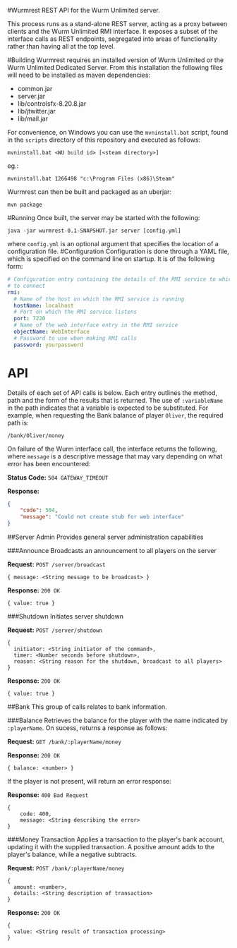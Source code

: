 #Wurmrest
REST API for the Wurm Unlimited server.

This process runs as a stand-alone REST server, acting as a proxy between clients and the Wurm 
Unlimited RMI interface. It exposes a subset of the interface calls as REST endpoints, segregated
 into areas of functionality rather than having all at the top level.

#Building
Wurmrest requires an installed version of Wurm Unlimited or the Wurm Unlimited Dedicated Server. 
From this installation the following files will need to be installed as 
maven dependencies:
- common.jar
- server.jar
- lib/controlsfx-8.20.8.jar
- lib/jtwitter.jar
- lib/mail.jar

For convenience, on Windows you can use the `mvninstall.bat` script, found in the `scripts`
directory of this repository and executed as follows:

`mvninstall.bat <WU build id> [<steam directory>]`

eg.:

`mvninstall.bat 1266498 "c:\Program Files (x86)\Steam"`

Wurmrest can then be built and packaged as an uberjar:

`mvn package`

#Running
Once built, the server may be started with the following:

`java -jar wurmrest-0.1-SNAPSHOT.jar server [config.yml]`

where `config.yml` is an optional argument that specifies the location of a configuration file.
#Configuration
Configuration is done through a YAML file, which is specified on the command line on startup. It 
is of the following form:
```yaml
# Configuration entry containing the details of the RMI service to which this server will attempt
# to connect
rmi:
  # Name of the host on which the RMI service is running
  hostName: localhost
  # Port on which the RMI service listens
  port: 7220
  # Name of the web interface entry in the RMI service
  objectName: WebInterface
  # Password to use when making RMI calls
  password: yourpassword
```

# API
Details of each set of API calls is below. Each entry outlines the method, path and the form of 
the results that is returned. The use of `:variableName` in the path indicates that a variable is
 expected to be substituted. For example, when requesting the Bank balance of player 
 `Oliver`, the required path is:
 
`/bank/Oliver/money`

On failure of the Wurm interface call, the interface returns the following, where `message` is a 
descriptive message that may vary depending on what error has been encountered:

**Status Code:** `504 GATEWAY_TIMEOUT`

**Response:**
```json
{
	"code": 504,
	"message": "Could not create stub for web interface"
}
```

##Server Admin
Provides general server administration capabilities

###Announce
Broadcasts an announcement to all players on the server

**Request:** `POST /server/broadcast`
```
{ message: <String message to be broadcast> }
```
**Response:** `200 OK`
```
{ value: true }
```

###Shutdown
Initiates server shutdown

**Request:** `POST /server/shutdown`

```
{
  initiator: <String initiator of the command>,
  timer: <Number seconds before shutdown>,
  reason: <String reason for the shutdown, broadcast to all players>
}
```

**Response:** `200 OK`
```
{ value: true }
```

##Bank
This group of calls relates to bank information.

###Balance
Retrieves the balance for the player with the name indicated by `:playerName`. On sucess, returns
 a response as follows:

**Request:** `GET /bank/:playerName/money`

**Response:** `200 OK`
```
{ balance: <number> }
```

If the player is not present, will return an error response:

**Response:** `400 Bad Request`

```
{
    code: 400,
    message: <String describing the error>
}
```
###Money Transaction
Applies a transaction to the player's bank account, updating it with the supplied transaction. A 
positive amount adds to the player's balance, while a negative subtracts.

**Request:** `POST /bank/:playerName/money`
```
{
  amount: <number>,
  details: <String description of transaction>
}
```

**Response:** `200 OK`
```
{
  value: <String result of transaction processing>
}
```